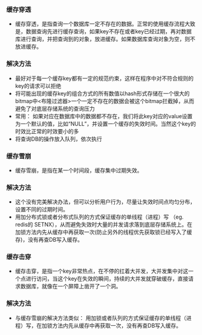 ### 缓存穿透
- 缓存穿透，是指查询一个数据库一定不存在的数据。正常的使用缓存流程大致是，数据查询先进行缓存查询，如果key不存在或者key已经过期，再对数据库进行查询，并把查询到的对象，放进缓存。如果数据库查询对象为空，则不放进缓存。

### 解决方法
- 最好对于每一个缓存key都有一定的规范约束，这样在程序中对不符合规则的key的请求可以拒绝
- 将可能出现的缓存key的组合方式的所有数值以hash形式存储在一个很大的bitmap中<布隆过滤器>一个一定不存在的数据会被这个bitmap拦截掉，从而避免了对底层存储系统的查询压力
- 常用： 如果对应在数据库中的数据都不存在，我们将此key对应的value设置为一个默认的值，比如“NULL”，并设置一个缓存的失效时间。当然这个key的时效比正常的时效要小的多
- 将查询DB的操作放入队列，依次执行

### 缓存雪崩
- 缓存雪崩，是指在某一个时间段，缓存集中过期失效。

### 解决方法
- 这个没有完美解决办法，但可以分析用户行为，尽量让失效时间点均匀分布，设置不同的过期时间。
- 用加分布式锁或者分布式队列的方式保证缓存的单线程（进程）写 （eg. redis的 SETNX），从而避免失效时大量的并发请求落到底层存储系统上。在加锁方法内先从缓存中再获取一次(防止另外的线程优先获取锁已经写入了缓存)，没有再查DB写入缓存。

### 缓存击穿
- 缓存击穿，是指一个key非常热点，在不停的扛着大并发，大并发集中对这一个点进行访问，当这个key在失效的瞬间，持续的大并发就穿破缓存，直接请求数据库，就像在一个屏障上凿开了一个洞。
  
### 解决方法
- 与缓存雪崩的解决方法类似： 用加锁或者队列的方式保证缓存的单线程（进程）写，在加锁方法内先从缓存中再获取一次，没有再查DB写入缓存。
